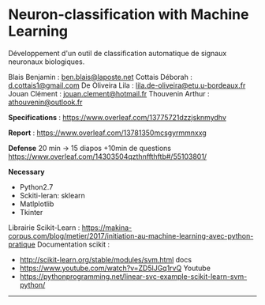 # Neuron-classification with Machine Learning
Développement d'un outil de classification automatique de signaux neuronaux biologiques.


Blais Benjamin : ben.blais@laposte.net
Cottais Déborah : d.cottais1@gmail.com
De Oliveira Lila : lila.de-oliveira@etu.u-bordeaux.fr
Jouan Clément : jouan.clement@hotmail.fr
Thouvenin Arthur : athouvenin@outlook.fr

**Specifications** : https://www.overleaf.com/13775721dzzjsknmydhv

**Report** : https://www.overleaf.com/13781350mcsgyrmmnxxg

**Defense**
20 min -> 15 diapos +10min de questions
https://www.overleaf.com/14303504qzthnffthftb#/55103801/


**Necessary**
- Python2.7
- Sckiti-leran: sklearn
- Matlplotlib
- Tkinter

Librairie Scikit-Learn : https://makina-corpus.com/blog/metier/2017/initiation-au-machine-learning-avec-python-pratique
Documentation scikit :
- http://scikit-learn.org/stable/modules/svm.html docs
- https://www.youtube.com/watch?v=ZD5lJGq1rvQ Youtube
- https://pythonprogramming.net/linear-svc-example-scikit-learn-svm-python/

---
